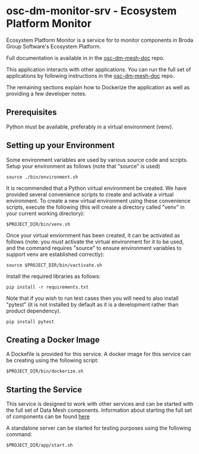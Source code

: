 # osc-dm-monitor-srv - Ecosystem Platform Monitor

Ecosystem Platform Monitor is a service for to monitor
components in Broda Group Software's Ecosystem Platform.

Full documentation is available in in the
[osc-dm-mesh-doc](https://github.com/brodagroupsoftware/osc-dm-mesh-doc)
repo.

This application interacts with other applications. You can run
the full set of applications by following instructions in the
[osc-dm-mesh-doc](https://github.com/brodagroupsoftware/osc-dm-mesh-doc)
repo.

The remaining sections explain how to Dockerize the application
as well as providing a few developer notes.

## Prerequisites

Python must be available, preferably in a virtual environment (venv).

## Setting up your Environment

Some environment variables are used by various source code and scripts.
Setup your environment as follows (note that "source" is used)

```console
source ./bin/environment.sh
```

It is recommended that a Python virtual environment be created.
We have provided several convenience scripts to create and activate
a virtual environment. To create a new virtual environment using
these convenience scripts, execute the following (this will
create a directory called "venv" in your current working directory):

```console
$PROJECT_DIR/bin/venv.sh
```

Once your virtual enviornment has been created, it can be activated
as follows (note: you _must_ activate the virtual environment
for it to be used, and the command requires "source" to ensure
environment variables to support venv are established correctly):

```console
source $PROJECT_DIR/bin/vactivate.sh
```

Install the required libraries as follows:

```console
pip install -r requirements.txt
```

Note that if you wish to run test cases then you will need
to also install "pytest" (it is not installed by default as
it is a development rather than product dependency).

```console
pip install pytest
```

## Creating a Docker Image

A Dockefile is provided for this service. A docker image for this
service can be creating using the following script:

```console
$PROJECT_DIR/bin/dockerize.sh
```

## Starting the Service

This service is designed to work with other services and
can be started with the full set of Data Mesh components.
Information about starting the full set of components
can be found [here](https://github.com/brodagroupsoftware/osc-dm-mesh-srv)

A standalone server can be started for testing purposes
using the following command:

```console
$PROJECT_DIR/app/start.sh
```
